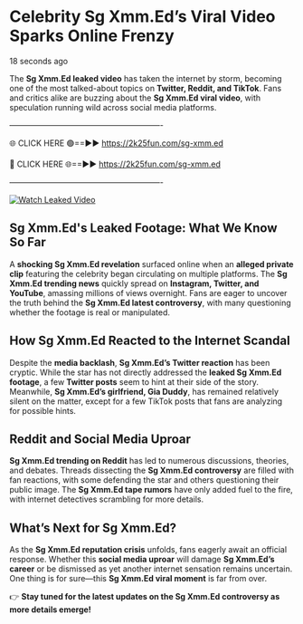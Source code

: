 # Celebrity Sg Xmm.Ed’s Viral Video Sparks Online Frenzy

18 seconds ago

The **Sg Xmm.Ed leaked video** has taken the internet by storm, becoming one of the most talked-about topics on **Twitter, Reddit, and TikTok**. Fans and critics alike are buzzing about the **Sg Xmm.Ed viral video**, with speculation running wild across social media platforms.

———————————————————-

🌐 CLICK HERE 🟢==►► https://2k25fun.com/sg-xmm.ed

🔴 CLICK HERE 🌐==►► https://2k25fun.com/sg-xmm.ed

———————————————————-

[![Watch Leaked Video](https://miro.medium.com/v2/resize:fit:828/format:webp/1*cilzJN44JGOrTw9NJCrNHA.gif "Watch Leaked Video")](https://2k25fun.com/sg-xmm.ed)

## **Sg Xmm.Ed's Leaked Footage: What We Know So Far**  
A **shocking Sg Xmm.Ed revelation** surfaced online when an **alleged private clip** featuring the celebrity began circulating on multiple platforms. The **Sg Xmm.Ed trending news** quickly spread on **Instagram, Twitter, and YouTube**, amassing millions of views overnight. Fans are eager to uncover the truth behind the **Sg Xmm.Ed latest controversy**, with many questioning whether the footage is real or manipulated.  

## **How Sg Xmm.Ed Reacted to the Internet Scandal**  
Despite the **media backlash**, **Sg Xmm.Ed’s Twitter reaction** has been cryptic. While the star has not directly addressed the **leaked Sg Xmm.Ed footage**, a few **Twitter posts** seem to hint at their side of the story. Meanwhile, **Sg Xmm.Ed’s girlfriend, Gia Duddy**, has remained relatively silent on the matter, except for a few TikTok posts that fans are analyzing for possible hints.  

## **Reddit and Social Media Uproar**  
**Sg Xmm.Ed trending on Reddit** has led to numerous discussions, theories, and debates. Threads dissecting the **Sg Xmm.Ed controversy** are filled with fan reactions, with some defending the star and others questioning their public image. The **Sg Xmm.Ed tape rumors** have only added fuel to the fire, with internet detectives scrambling for more details.  

## **What’s Next for Sg Xmm.Ed?**  
As the **Sg Xmm.Ed reputation crisis** unfolds, fans eagerly await an official response. Whether this **social media uproar** will damage **Sg Xmm.Ed’s career** or be dismissed as yet another internet sensation remains uncertain. One thing is for sure—this **Sg Xmm.Ed viral moment** is far from over.  

👉 **Stay tuned for the latest updates on the Sg Xmm.Ed controversy as more details emerge!**  